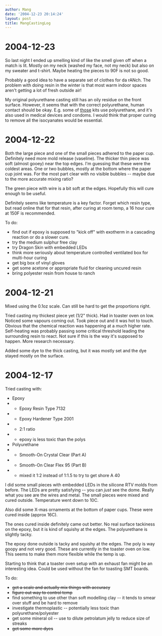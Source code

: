```yaml
---
author: Mang
date: '2004-12-23 20:14:24'
layout: post
title: MangCastingLog
---
```


# 2004-12-23

So last night I ended up smelling kind of like the smell given off when a match is lit.  Mostly on my neck (washed my face, not my neck) but also on my sweater and t-shirt.  Maybe heating the pieces to 90F is not so good.

Probably a good idea to have a separate set of clothes for da rANch.  The problem with doing resin in the winter is that most warm indoor spaces aren't getting a lot of fresh outside air!

My original polyurethane casting still has an oily residue on the front surface.  However, it seems that with the correct polyurethane, human contact should be okay.  E.g. some of [those](http://www.newart.com/mold-your-penis/) kits use polyurethane, and it's also used in medical devices and condoms.  I would think that proper curing to remove all the isocyanates would be essential.

# 2004-12-22

Both the large piece and one of the small pieces adhered to the paper cup.  Definitely need more mold release (vaseline).  The thicker thin piece was soft (almost gooey) near the top edges.  I'm guessing that these were the coldest areas.  One or two bubbles, mostly at the bottom where the paper cup joint was.  For the most part clear with no visible bubbles -- maybe due to the more accurate mixing ratio?

The green piece with wire is a bit soft at the edges.  Hopefully this will cure enough to be useful.

Definitely seems like temperature is a key factor.  Forget which resin type, but read online that for that resin, after curing at room temp, a 16 hour cure at 150F is recommended.

To do:

* find out if epoxy is supposed to "kick off" with exotherm in a cascading reaction or do a slower cure.
* try the medium sulphur free clay
* try Dragon Skin with embedded LEDs
* think more seriously about temperature controlled ventilated box for multi-hour curing 
* get big box of vinyl gloves
* get some acetone or appropriate fluid for cleaning uncured resin
* bring polyester resin from house to ranch

# 2004-12-21

Mixed using the 0.1oz scale.  Can still be hard to get the proportions right.

Tried casting my thickest piece yet (1/2" thick).  Had in toaster oven on low.  Noticed some vapours coming out.  Took piece out and it was hot to touch.  Obvious that the chemical reaction was happening at a *much* higher rate.  Self-heating was probably passing some critical threshold leading the surrounding resin to react.  Not sure if this is the way it's supposed to happen.  More research necessary.

Added some dye to the thick casting, but it was mostly set and the dye stayed mostly on the surface.

# 2004-12-17

Tried casting with:

* Epoxy
* * Epoxy Resin Type 7132
* * Epoxy Hardener Type 2001
* * 2:1 ratio
* * epoxy is less toxic than the polys
* Polyurethane
* * Smooth-On Crystal Clear (Part A)
* * Smooth-On Clear Flex 95 (Part B)
* * mixed it 1:2 instead of 1:1.5 to try to get shore A 40

I did some small pieces with embedded LEDs in the silicone RTV molds from before.  The LEDs are pretty satisfying -- you can *just* see the dome.  Really what you see are the wires and metal.  The small pieces were mixed and cured outside.  Temperature went down to 10C.

Also did some X-mas ornaments at the bottom of paper cups.  These were cured inside (approx 16C).

The ones cured inside definitely came out better.  No real surface tackiness on the epoxy, but it is kind of squishy at the edges.  The polyurethane is slightly tacky.

The epoxy done outside is tacky and squishy at the edges. The poly is way goopy and not very good.  These are currently in the toaster oven on low.  This seems to make them more flexible while the temp is up.

Starting to think that a toaster oven setup with an exhaust fan might be an interesting idea.  Could be used without the fan for toasting SMT boards.

To do:

* <s>get a scale and actually mix things with accuracy</s>
* <s>figure out way to control temp</s>
* find something to use other than soft modelling clay -- it tends to smear over stuff and be hard to remove
* investigate thermoplastic -- potentially less toxic than polyurethane/polyester
* get some mineral oil -- use to dilute petrolatum jelly to reduce size of streaks
* <s>get some more dyes</s>
